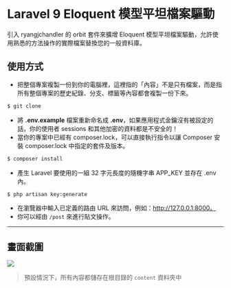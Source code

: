 # Laravel 9 Eloquent 模型平坦檔案驅動

引入 ryangjchandler 的 orbit 套件來擴增 Eloquent 模型平坦檔案驅動，允許使用熟悉的方法操作的實際檔案替換您的一般資料庫。

## 使用方式
- 把整個專案複製一份到你的電腦裡，這裡指的「內容」不是只有檔案，而是指所有整個專案的歷史紀錄、分支、標籤等內容都會複製一份下來。
```sh
$ git clone
```
- 將 __.env.example__ 檔案重新命名成 __.env__，如果應用程式金鑰沒有被設定的話，你的使用者 sessions 和其他加密的資料都是不安全的！
- 當你的專案中已經有 composer.lock，可以直接執行指令以讓 Composer 安裝 composer.lock 中指定的套件及版本。
```sh
$ composer install
```
- 產生 Laravel 要使用的一組 32 字元長度的隨機字串 APP_KEY 並存在 .env 內。
```sh
$ php artisan key:generate
```
- 在瀏覽器中輸入已定義的路由 URL 來訪問，例如：http://127.0.0.1:8000。
- 你可以經由 `/post` 來進行貼文操作。

----

## 畫面截圖
![](https://i.imgur.com/goRbx7d.png)
> 預設情況下，所有內容都儲存在根目錄的 `content` 資料夾中
